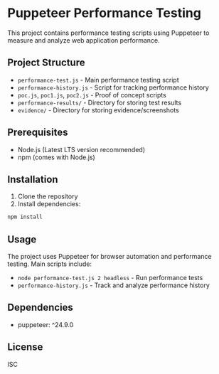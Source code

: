 # Puppeteer Performance Testing

This project contains performance testing scripts using Puppeteer to measure and analyze web application performance.

## Project Structure

- `performance-test.js` - Main performance testing script
- `performance-history.js` - Script for tracking performance history
- `poc.js`, `poc1.js`, `poc2.js` - Proof of concept scripts
- `performance-results/` - Directory for storing test results
- `evidence/` - Directory for storing evidence/screenshots

## Prerequisites

- Node.js (Latest LTS version recommended)
- npm (comes with Node.js)

## Installation

1. Clone the repository
2. Install dependencies:
```bash
npm install
```

## Usage

The project uses Puppeteer for browser automation and performance testing. Main scripts include:

- `node performance-test.js 2 headless` - Run performance tests
- `performance-history.js` - Track and analyze performance history

## Dependencies

- puppeteer: ^24.9.0

## License

ISC 